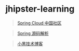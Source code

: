 # jhipster-learning
> [Spring Cloud 中国社区](http://docs.springcloud.cn/source/#spring-cloud-eureka)

> [Spring 源码解析](https://www.imooc.com/article/32882)

> [小黑技术博客](http://www.huguiqi.com/page/2/)

